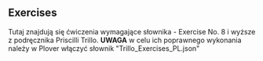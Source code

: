 ## Exercises

  Tutaj znajdują się ćwiczenia wymagające słownika -  Exercise No. 8 i wyższe z podręcznika Priscilli Trillo.
  **UWAGA** w celu ich poprawnego wykonania należy w Plover włączyć słownik "Trillo_Exercises_PL.json"
